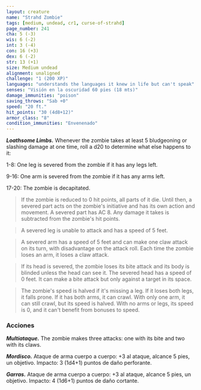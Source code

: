 ```yaml
---
layout: creature
name: "Strahd Zombie"
tags: [medium, undead, cr1, curse-of-strahd]
page_number: 241
cha: 5 (-3)
wis: 6 (-2)
int: 3 (-4)
con: 16 (+3)
dex: 6 (-2)
str: 13 (+1)
size: Medium undead
alignment: unaligned
challenge: "1 (200 XP)"
languages: "understands the languages it knew in life but can't speak"
senses: "Visión en la oscuridad 60 pies (18 mts)"
damage_immunities: "poison"
saving_throws: "Sab +0"
speed: "20 ft."
hit_points: "30 (4d8+12)"
armor_class: "8"
condition_immunities: "Envenenado"
---
```


***Loathsome Limbs.*** Whenever the zombie takes at least 5 bludgeoning or slashing damage at one time, roll a d20 to determine what else happens to it:

1-8: One leg is severed from the zombie if it has any legs left.

9-16: One arm is severed from the zombie if it has any arms left.

17-20: The zombie is decapitated.

>If the zombie is reduced to 0 hit points, all parts of it die. Until then, a severed part acts on the zombie's initiative and has its own action and movement. A severed part has AC 8. Any damage it takes is subtracted from the zombie's hit points.

>A severed leg is unable to attack and has a speed of 5 feet.

>A severed arm has a speed of 5 feet and can make one claw attack on its turn, with disadvantage on the attack roll. Each time the zombie loses an arm, it loses a claw attack.

>If its head is severed, the zombie loses its bite attack and its body is blinded unless the head can see it. The severed head has a speed of 0 feet. It can make a bite attack but only against a target in its space.

>The zombie's speed is halved if it's missing a leg. If it loses both legs, it falls prone. If it has both arms, it can crawl. With only one arm, it can still crawl, but its speed is halved. With no arms or legs, its speed is 0, and it can't benefit from bonuses to speed.

### Acciones

***Multiataque.*** The zombie makes three attacks: one with its bite and two with its claws.

***Mordisco.*** Ataque de arma cuerpo a cuerpo: +3 al ataque, alcance 5 pies, un objetivo. Impacto: 3 (1d4+1) puntos de daño perforante.

***Garras.*** Ataque de arma cuerpo a cuerpo: +3 al ataque, alcance 5 pies, un objetivo. Impacto: 4 (1d6+1) puntos de daño cortante.